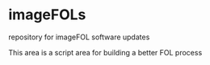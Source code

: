 # imageFOLs
repository for imageFOL software updates

This area is a script area for building a better FOL process



